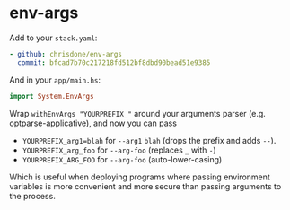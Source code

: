 # env-args

Add to your `stack.yaml`:

```yaml
- github: chrisdone/env-args
  commit: bfcad7b70c217218fd512bf8dbd90bead51e9385
```

And in your `app/main.hs`:

```haskell
import System.EnvArgs
```

Wrap `withEnvArgs "YOURPREFIX_"` around your arguments parser
(e.g. optparse-applicative), and now you can pass

* `YOURPREFIX_arg1=blah` for `--arg1` `blah` (drops the prefix and adds `--`).
* `YOURPREFIX_arg_foo` for `--arg-foo` (replaces `_` with `-`)
* `YOURPREFIX_ARG_FOO` for `--arg-foo` (auto-lower-casing)

Which is useful when deploying programs where passing environment
variables is more convenient and more secure than passing arguments to
the process.
